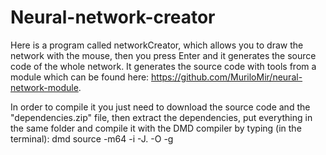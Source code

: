 # Neural-network-creator
Here is a program called networkCreator, which allows you to draw the network with the mouse, then you press Enter and it generates the source code of the whole network. It generates the source code with tools from a module which can be found here: https://github.com/MuriloMir/neural-network-module.

In order to compile it you just need to download the source code and the "dependencies.zip" file, then extract the dependencies, put everything in the same folder and compile it with the DMD compiler by typing (in the terminal): dmd source -m64 -i -J. -O -g
